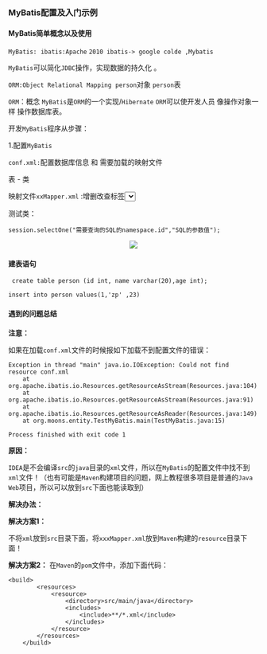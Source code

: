 

### MyBatis配置及入门示例




#### MyBatis简单概念以及使用

`MyBatis:`
​	`ibatis:Apache`
​	`2010 ibatis-> google colde ,Mybatis`

`MyBatis`可以简化`JDBC`操作，实现数据的持久化 。
​	

`ORM:Object Relational Mapping`
​	    `person`对象   `person`表

`ORM`：概念 
`MyBatis`是`ORM`的一个实现/`Hibernate` 
`ORM`可以使开发人员  像操作对象一样 操作数据库表。

开发`MyBatis`程序从步骤：

1.配置`MyBatis`

`conf.xml:`配置数据库信息 和 需要加载的映射文件

表 - 类

映射文件`xxMapper.xml`  :增删改查标签<select>

测试类：

`session.selectOne("需要查询的SQL的namespace.id","SQL的参数值");`

<div align="center">
<img src="https://github.com/ZP-AlwaysWin/Java-Learn/blob/master/MyBatis%E5%AD%A6%E4%B9%A0%E7%AC%94%E8%AE%B0/MyBatis%E5%9B%BE%E7%89%87/orm%E8%A1%A8%E4%B8%8E%E5%AF%B9%E8%B1%A1%E6%98%A0%E5%B0%84.png" />
</div>




#### 建表语句

` create table person (id int, name varchar(20),age int);`

`insert into person values(1,'zp' ,23)`



#### 遇到的问题总结

**注意：**

如果在加载`conf.xml`文件的时候报如下加载不到配置文件的错误：

```
Exception in thread "main" java.io.IOException: Could not find resource conf.xml
	at org.apache.ibatis.io.Resources.getResourceAsStream(Resources.java:104)
	at org.apache.ibatis.io.Resources.getResourceAsStream(Resources.java:91)
	at org.apache.ibatis.io.Resources.getResourceAsReader(Resources.java:149)
	at org.moons.entity.TestMyBatis.main(TestMyBatis.java:15)

Process finished with exit code 1
```

**原因：**

`IDEA`是不会编译`src`的`java`目录的`xml`文件，所以在`MyBatis`的配置文件中找不到`xml`文件！（也有可能是`Maven`构建项目的问题，网上教程很多项目是普通的`Java Web`项目，所以可以放到`src`下面也能读取到）



**解决办法：**



**解决方案1：**

不将`xml`放到`src`目录下面，将`xxxMapper.xml`放到`Maven`构建的`resource`目录下面！



**解决方案2：** 
在`Maven`的`pom`文件中，添加下面代码：

```
<build>
        <resources>
            <resource>
                <directory>src/main/java</directory>
                <includes>
                    <include>**/*.xml</include>
                </includes>
            </resource>
        </resources>
    </build>
```

